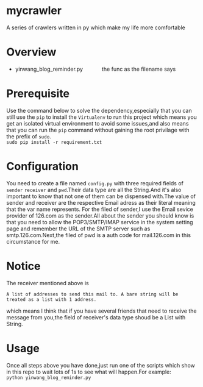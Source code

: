 # mycrawler
 A series of crawlers written in py which make my life more comfortable  

# Overview
- yinwang_blog_reminder.py &emsp;&emsp;&emsp; the func as the filename says  

# Prerequisite 
Use the command below to solve the dependency,especially that you can still use the `pip` to install the `Virtualenv` to run this project which means you get an isolated virtual environment to avoid some issues,and also means that you can run the `pip` command without gaining the root privilage with the prefix of `sudo`.  
`sudo pip install -r requirement.txt`  

# Configuration 
You need to create a file named `config.py` with three required fields of `sender` `receiver` and `pwd`.Their data type are all the String.And it's also important to know that not one of them can be dispensed with.The value of sender and receiver are the respective Email adress as their literal meaning that the var name represents. For the filed of sender,I use the Email sevice provider of 126.com as the sender.All about the sender you should know is that you need to allow the POP3/SMTP/IMAP service in the system setting page and remember the URL of the SMTP server such as smtp.126.com.Next,the filed of pwd is a auth code for mail.126.com in this circumstance for me.  

# Notice
The receiver mentioned above is   
```
A list of addresses to send this mail to. A bare string will be treated as a list with 1 address.
```
which means I think that if you have several friends that need to receive the message from you,the field of receiver's data type shoud be a List with String.

# Usage
Once all steps above you have done,just run one of the scripts which show in this repo to wait lots of 1s to see what will happen.For example:  
`python yinwang_blog_reminder.py`


